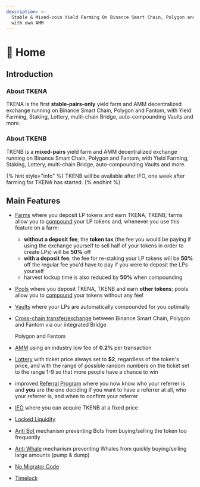 ```yaml
---
description: >-
  Stable & Mixed-coin Yield Farming On Binance Smart Chain, Polygon and Fantom
  with own AMM
---
```


# 🏫 Home

## Introduction <a id="introduction"></a>

### About TKENA <a id="about-pantherswap"></a>

TKENA is the first **stable-pairs-only** yield farm and AMM decentralized exchange running on Binance Smart Chain, Polygon and Fantom, with Yield Farming, Staking, Lottery, multi-chain Bridge, auto-compounding Vaults and more.

### About TKENB <a id="main-features"></a>

TKENB is a **mixed-pairs** yield farm and AMM decentralized exchange running on Binance Smart Chain, Polygon and Fantom, with Yield Farming, Staking, Lottery, multi-chain Bridge, auto-compounding Vaults and more.

{% hint style="info" %}
TKENB will be available after IFO, one week after farming for TKENA has started.
{% endhint %}

## **Main Features** <a id="main-features"></a>

* [Farms](features/farms-pools-compound.md) where you deposit LP tokens and earn TKENA, TKENB; farms allow you to [compound](features/farms-pools-compound.md) your LP tokens and, whenever you use this feature on a farm:
  * **without a deposit** **fee**, the **token tax** \(the fee you would be paying if using the exchange yourself to sell half of your tokens in order to create LPs\) will be **50%** off
  * **with a deposit** **fee**, the fee for re-staking your LP tokens will be **50%** off the regular fee you'd have to pay if you were to deposit the LPs yourself
  * harvest lockup time is also reduced by **50%** when compounding
* [Pools](features/token-pools.md) where you deposit TKENA, TKENB and earn **other tokens**; pools allow you to [compound](features/farms-pools-compound.md) your tokens without any fee!
* [Vaults](features/vaults-auto-compound.md) where your LPs are automatically compounded for you optimally
* [Cross-chain transfer/exchange](features/token-bridge.md) between Binance Smart Chain, Polygon and Fantom via our integrated Bridge

  Polygon and Fantom

* [AMM](features/amm.md) using an industry low fee of **0.2%** per transaction
* [Lottery](features/lottery.md) with ticket price always set to **$2**, regardless of the token's price, and with the range of possible random numbers on the ticket set to the range 1-9 so that more people have a chance to win
* improved [Referral Program](features/referral-program.md) where you now know who your referrer is and **you** are the one deciding if you want to have a referrer at all, who your referrer is, and when to confirm your referrer
* [IFO](features/tkenb-ifo.md) where you can acquire TKENB at a fixed price
* [Locked Liquidity](features/locked-liquidity.md) 
* [Anti Bot](features/anti-bot.md) mechanism preventing Bots from buying/selling the token too frequently
* [Anti Whale](features/anti-whale.md) mechanism preventing Whales from quickly buying/selling large amounts \(pump & dump\)
* [No Migrator Code](security/no-migrator-code.md)
* [Timelock](security/timelock.md)

